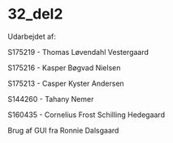 # 32_del2
Udarbejdet af:

S175219 - Thomas Løvendahl Vestergaard

S175216 - Kasper Bøgvad Nielsen

S175213 - Casper Kyster Andersen

S144260 - Tahany Nemer

S160435 - Cornelius Frost Schilling Hedegaard

Brug af GUI fra Ronnie Dalsgaard
